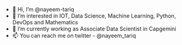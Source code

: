- 👋 Hi, I’m @nayeem-tariq
- 👀 I’m interested in IOT, Data Science, Machine Learning, Python, DevOps and Mathematics
- 🌱 I’m currently working as Associate Data Scientist in Capgemini
- 📫 You can reach me on twitter - @nayeem_tariq

<!---
nayeem-tariq/nayeem-tariq is a ✨ special ✨ repository because its `README.md` (this file) appears on your GitHub profile.
You can click the Preview link to take a look at your changes.
--->
